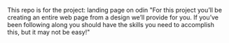 This repo is for the project: landing page on odin
"For this project you’ll be creating an entire web page from a design we’ll provide for you. If you’ve been following along you should have the skills you need to accomplish this, but it may not be easy!"